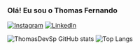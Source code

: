 ### Olá! Eu sou o Thomas Fernando

[![Instagram](https://img.shields.io/badge/Instagram-E4405F?style=for-the-badge&logo=instagram&logoColor=white)](https://instagram.com/thomas.devsp)
[![LinkedIn](https://img.shields.io/badge/LinkedIn-0077B5?style=for-the-badge&logo=linkedin&logoColor=white)](https://instagram.com/thomas-sampaio)

![ThomasDevSp GitHub stats](https://github-readme-stats.vercel.app/api?username=thomasdevsp&show_icons=true&theme=dark)
![Top Langs](https://github-readme-stats.vercel.app/api/top-langs/?username=thomasdevsp&layout=compact)
